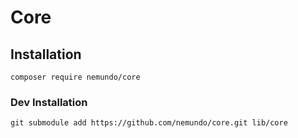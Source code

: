 # Core


## Installation 
```
composer require nemundo/core
```

### Dev Installation
```
git submodule add https://github.com/nemundo/core.git lib/core
```
